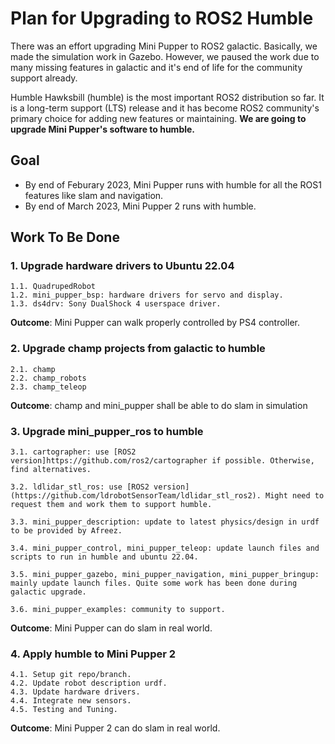 # Plan for Upgrading to ROS2 Humble

There was an effort upgrading Mini Pupper to ROS2 galactic. Basically, we made the simulation work in Gazebo. However, we paused the work due to many missing features in galactic and it's end of life for the community support already. 

Humble Hawksbill (humble) is the most important ROS2 distribution so far. It is a long-term support (LTS) release and it has become ROS2 community's primary choice for adding new features or maintaining. **We are going to upgrade Mini Pupper's software to humble.**

## Goal

- By end of Feburary 2023, Mini Pupper runs with humble for all the ROS1 features like slam and navigation.
- By end of March 2023, Mini Pupper 2 runs with humble.

## Work To Be Done

### 1. Upgrade hardware drivers to Ubuntu 22.04

    1.1. QuadrupedRobot
    1.2. mini_pupper_bsp: hardware drivers for servo and display.
    1.3. ds4drv: Sony DualShock 4 userspace driver.

**Outcome**: Mini Pupper can walk properly controlled by PS4 controller.

### 2. Upgrade champ projects from galactic to humble

    2.1. champ  
    2.2. champ_robots
    2.3. champ_teleop  

**Outcome**: champ and mini_pupper shall be able to do slam in simulation 

### 3. Upgrade mini_pupper_ros to humble

    3.1. cartographer: use [ROS2 version]https://github.com/ros2/cartographer if possible. Otherwise, find alternatives. 

    3.2. ldlidar_stl_ros: use [ROS2 version](https://github.com/ldrobotSensorTeam/ldlidar_stl_ros2). Might need to request them and work them to support humble.

    3.3. mini_pupper_description: update to latest physics/design in urdf to be provided by Afreez.

    3.4. mini_pupper_control, mini_pupper_teleop: update launch files and scripts to run in humble and ubuntu 22.04.

    3.5. mini_pupper_gazebo, mini_pupper_navigation, mini_pupper_bringup: mainly update launch files. Quite some work has been done during galactic upgrade. 

    3.6. mini_pupper_examples: community to support.

**Outcome**: Mini Pupper can do slam in real world.

### 4. Apply humble to Mini Pupper 2
    4.1. Setup git repo/branch.
    4.2. Update robot description urdf.
    4.3. Update hardware drivers.
    4.4. Integrate new sensors.
    4.5. Testing and Tuning.

**Outcome**: Mini Pupper 2 can do slam in real world.

